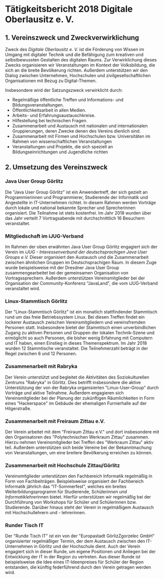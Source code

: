 # Tätigkeitsbericht 2018 Digitale Oberlausitz e. V.

## 1. Vereinszweck und Zweckverwirklichung

Zweck des _Digitale Oberlausitz e. V._ ist die Förderung von Wissen im Umgang mit digitaler Technik und die Befähigung
zum kreativen und selbstbewussten Gestalten des digitalen Raums. Zur Verwirklichung dieses Zwecks organisieren wir
Veranstaltungen im Kontext der Volksbildung, die sich an die breite Bevölkerung richten. Außerdem unterstützen wir den
Dialog zwischen Unternehmen, Hochschulen und zivilgesellschaftlichen Organisationen mit Bezug zu Digital-Themen.

Insbesondere wird der Satzungszweck verwirklicht durch:

- Regelmäßige öffentliche Treffen und Informations- und Bildungsveranstaltungen.
- Öffentlichkeitsarbeit in allen Medien.
- Arbeits- und Erfahrungsaustauschkreise.
- Hilfestellung bei technischen Fragen.
- Zusammenarbeit und Austausch mit nationalen und internationalen Gruppierungen, deren Zwecke denen des Vereins dienlich
  sind.
- Zusammenarbeit mit Firmen und Hochschulen bzw. Universitäten im Rahmen von wissenschaftlichen Veranstaltungen
- Veranstaltungen und Projekte, die sich speziell an Bildungseinrichtungen und Jugendliche richten

## 2. Umsetzung des Vereinszweck

### Java User Group Görlitz

Die "Java User Group Görlitz" ist ein Anwendertreff, der sich gezielt an Programmierinnen und Programmierer, Studierende
der Informatik und Angestellte in IT-Unternehmen richtet. In diesem Rahmen werden Vorträge durch lokale und national
bekannte Sprecher und Sprecherinnen organisiert. Die Teilnahme ist stets kostenfrei. Im Jahr 2018 wurden über das Jahr
verteilt 7 Vortragsabende mit durchschnittlich 16 Besuchern veranstaltet.

### Mitgliedschaft im iJUG-Verband

Im Rahmen der oben erwähnten Java User Group Görlitz engagiert sich der Verein im _iJUG - Interessenverbund der
deutschsprachigen Java User Groups e.V._ Dieser organisiert den Austausch und die Zusammenarbeit zwischen ähnlichen
Gruppen im Deutschsprachigen Raum. In diesem Zuge wurde beispielsweise mit der Dresdner Java User Group
zusammengearbeitet bei der gemeinsamen Organisation von Vortragssprechern. Außerdem unterstützen Vereinsmitglieder bei
der Organisation der Community-Konferenz "JavaLand", die vom iJUG-Verband veranstaltet wird.

### Linux-Stammtisch Görlitz

Der "Linux-Stammtisch Görlitz" ist ein monatlich stattfindender Stammtisch rund um das freie Betriebssystem Linux. Bei
diesen Treffen findet ein lockerer Austausch zwischen Vereinsmitgliedern und vereinsfremden Personen statt. Insbesondere
bietet der Stammtisch einen unverbindlichen Zugang zu aktiven Personen und Gruppen der lokalen Technik-Szene und
ermöglicht so auch Personen, die bisher wenig Erfahrung mit Computern und IT haben, einen Einstieg in dieses
Themenspektrum. Im Jahr 2018 wurden 12 Stammtische veranstaltet. Die Teilnehmerzahl beträgt in der Regel zwischen 6 und
12 Personen.

### Zusammenarbeit mit Rabryka

Der Verein unterstützt und begleitet die Aktivitäten des Soziokulturellen Zentrums "Rabryka" in Görlitz. Dies betrifft
insbesondere die aktive Unterstützung der von der Rabryka organisierten "Linux-User-Group" durch Vorträge und aktive
Teilnahme. Außerdem engagieren sich Vereinsmitglieder bei der Planung der zukünftigen Räumlichkeiten in Form eines
"Hackerspace" im Gebäude der ehemaligen Furnierhalle auf der Hilgerstraße.

### Zusammenarbeit mit Freiraum Zittau e.V.

Der Verein arbeitet mit dem "Freiraum Zittau e.V." und dort insbesondere mit den Organisatoren des "Polytechnischen
Werkraum Zittau" zusammen. Hierzu nehmen Vereinsmitglieder bei Treffen des "Werkraum Zittau" aktiv teil. Außerdem
unterstützen sich beide Vereine bei der Bekanntmachung von Veranstaltungen, um eine breitere Bevölkerung erreichen zu
können.

### Zusammenarbeit mit Hochschule Zittau/Görlitz

Vereinsmitglieder unterstützen den Fachbereich Informatik regelmäßig in Form von Fachbeiträgen. Beispielsweise
organisiert der Fachbereich Informatik jährlich das "IT-Sommerfest", welches ein breites Weiterbildungsprogramm für
Studierende, Schüler*innen und Informatiklehrer*innen bietet. Hierfür unterstützen wir regelmäßig bei der Durchführung
von Workshops für Schüler und Schülerinnen bzw. Studierende. Darüber hinaus steht der Verein in regelmäßigem Austausch
mit Hochschullehrern und - lehrerinnen.

### Runder Tisch IT

Der "Runde Tisch IT" ist ein von der "Europastadt GörlizZgorzelec GmbH" organisierter regelmäßiger Termin, der dem
Austausch zwischen den IT-Unternehmen in Görlitz und der Hochschule dient. Auch der Verein engagiert sich in dieser
Runde, um eigene Positionen und Anliegen bei der Entwicklung der IT in der Region zu vertreten. Aus dieser Runde ist
beispielsweise die Idee eines IT-Ideenpreises für Schüler der Region entstanden, die künftig federführend durch den
Verein getragen werden wird.

